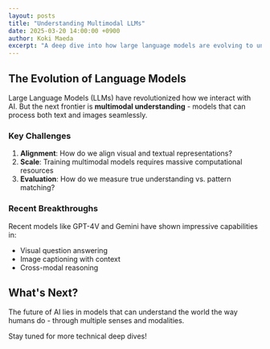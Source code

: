 ```yaml
---
layout: posts
title: "Understanding Multimodal LLMs"
date: 2025-03-20 14:00:00 +0900
author: Koki Maeda
excerpt: "A deep dive into how large language models are evolving to understand both text and images."
---
```


## The Evolution of Language Models

Large Language Models (LLMs) have revolutionized how we interact with AI. But the next frontier is **multimodal understanding** - models that can process both text and images seamlessly.

### Key Challenges

1. **Alignment**: How do we align visual and textual representations?
2. **Scale**: Training multimodal models requires massive computational resources
3. **Evaluation**: How do we measure true understanding vs. pattern matching?

### Recent Breakthroughs

Recent models like GPT-4V and Gemini have shown impressive capabilities in:
- Visual question answering
- Image captioning with context
- Cross-modal reasoning

## What's Next?

The future of AI lies in models that can understand the world the way humans do - through multiple senses and modalities.

Stay tuned for more technical deep dives!
